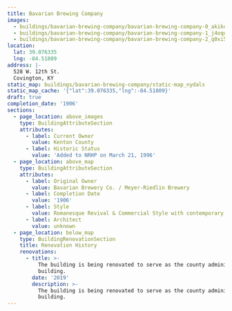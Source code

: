 ```yaml
---
title: Bavarian Brewing Company
images:
  - buildings/bavarian-brewing-company/bavarian-brewing-company-0_akikdb
  - buildings/bavarian-brewing-company/bavarian-brewing-company-1_j4oquw
  - buildings/bavarian-brewing-company/bavarian-brewing-company-2_q0xi5v
location:
  lat: 39.076335
  lng: -84.51809
address: |-
  528 W. 12th St.
  Covington, KY
static_map: buildings/bavarian-brewing-company/static-map_nydals
static_map_cache: '{"lat":39.076335,"lng":-84.51809}'
draft: true
completion_date: '1906'
sections:
  - page_location: above_images
    type: BuildingAttributeSection
    attributes:
      - label: Current Owner
        value: Kenton County
      - label: Historic Status
        value: 'Added to NRHP on March 21, 1996'
  - page_location: above_map
    type: BuildingAttributeSection
    attributes:
      - label: Original Owner
        value: Bavarian Brewery Co. / Meyer-Riedlin Brewery
      - label: Completion Date
        value: '1906'
      - label: Style
        value: Romanesque Revival & Commercial Style with contemporary elements
      - label: Architect
        value: unknown
  - page_location: below_map
    type: BuildingRenovationSection
    title: Renovation History
    renovations:
      - title: >-
          The building is being renovated to serve as the county administration
          building.
        date: '2019'
        description: >-
          The building is being renovated to serve as the county administration
          building.
---
```


